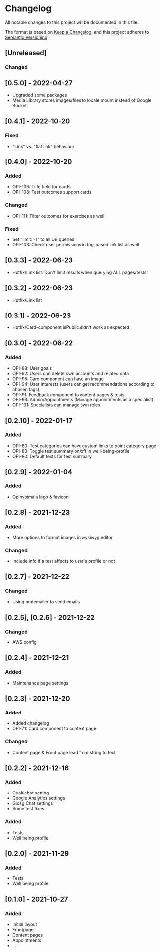 # Changelog

All notable changes to this project will be documented in this file.

The format is based on [Keep a Changelog](https://keepachangelog.com/en/1.0.0/),
and this project adheres to [Semantic Versioning](https://semver.org/spec/v2.0.0.html).

## [Unreleased]

### Changed

## [0.5.0] - 2022-04-27

- Upgraded some packages
- Media Library stores images/files to locale mount instead of Google Bucket

## [0.4.1] - 2022-10-20

### Fixed

- "Link" vs. "flat link" behaviour

## [0.4.0] - 2022-10-20

### Added

- OPI-106: Title field for cards
- OPI-108: Test outcomes support cards

### Changed

- OPI-111: Filter outcomes for exercises as well

### Fixed

- Set "limit: -1" to all DB queries
- OPI-103: Check user permissions in tag-based link list as well

## [0.3.3] - 2022-06-23

- Hotfix/Link list: Don't limit results when querying ALL pages/tests!

## [0.3.2] - 2022-06-23

- Hotfix/Link list

## [0.3.1] - 2022-06-23

- Hotfix/Card-component isPublic didn't work as expected

## [0.3.0] - 2022-06-22

### Added

- OPI-88: User goals
- OPI-92: Users can delete own accounts and related data
- OPI-95: Card component can have an image
- OPI-94: User interests (users can get recommendations according to chosen tags)
- OPI-91: Feedback component to content pages & tests
- OPI-93: Admin/Appointments (Manage appointments as a specialist)
- OPI-101: Specialists can manage own roles

## [0.2.10] - 2022-01-17

### Added

- OPI-80: Test categories can have custom links to point category page
- OPI-80: Toggle test summary on/off in well-being-profile
- OPI-80: Default texts for test summary

## [0.2.9] - 2022-01-04

### Added

- Opinvoimala logo & favicon

## [0.2.8] - 2021-12-23

### Added

- More options to format images in wysiwyg editor

### Changed

- Include info if a test affects to user's profile or not

## [0.2.7] - 2021-12-22

### Changed

- Using nodemailer to send emails

## [0.2.5], [0.2.6] - 2021-12-22

### Changed

- AWS config

## [0.2.4] - 2021-12-21

### Added

- Maintenance page settings

## [0.2.3] - 2021-12-20

### Added

- Added changelog
- OPI-71: Card component to content page

### Changed

- Content page & Front page lead from string to text

## [0.2.2] - 2021-12-16

### Added

- Cookiebot setting
- Google Analytics settings
- Giosg Chat settings
- Some test fixes

### Added

- Tests
- Well being profile

## [0.2.0] - 2021-11-29

### Added

- Tests
- Well being profile

## [0.1.0] - 2021-10-27

### Added

- Initial layout
- Frontpage
- Content pages
- Appointments
- ...
